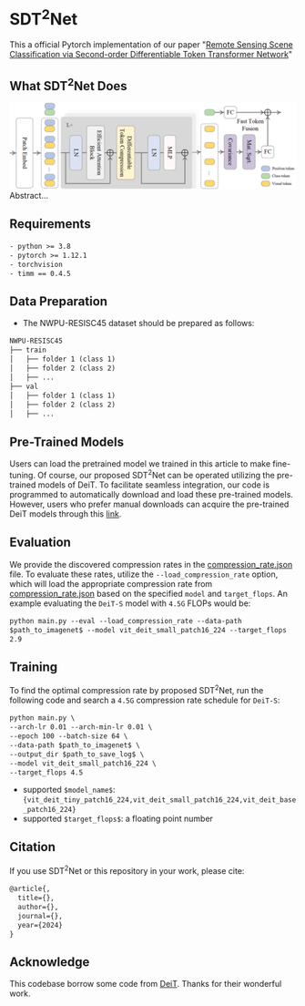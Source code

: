 # SDT<sup>2</sup>Net
This a official Pytorch implementation of our paper "[Remote Sensing Scene Classification via Second-order Differentiable Token Transformer Network](https://)"


## What SDT<sup>2</sup>Net Does
![pipline](figures/SDT2Net.png)
Abstract...

## Requirements
```
- python >= 3.8
- pytorch >= 1.12.1  
- torchvision        
- timm == 0.4.5      
```


## Data Preparation
- The NWPU-RESISC45 dataset should be prepared as follows:
```
NWPU-RESISC45
├── train
│   ├── folder 1 (class 1)
│   ├── folder 2 (class 2)
│   ├── ...
├── val
│   ├── folder 1 (class 1)
│   ├── folder 2 (class 2)
│   ├── ...

```

## Pre-Trained Models

Users can load the pretrained model we trained in this article to make fine-tuning. Of course, our proposed SDT<sup>2</sup>Net can be operated utilizing the pre-trained models of DeiT. To facilitate seamless integration, our code is programmed to automatically download and load these pre-trained models. However, users who prefer manual downloads can acquire the pre-trained DeiT models through this [link](https://github.com/facebookresearch/deit/blob/main/README_deit.md).

 


## Evaluation
We provide the discovered compression rates in the [compression_rate.json](https://github.com/anonymous998899/DiffRate/blob/main/compression_rate.json) file. To evaluate these rates, utilize the `--load_compression_rate` option, which will load the appropriate compression rate from [compression_rate.json](https://github.com/anonymous998899/DiffRate/blob/main/compression_rate.json) based on the specified `model` and `target_flops`. An example evaluating the `DeiT-S` model with `4.5G` FLOPs would be:
```
python main.py --eval --load_compression_rate --data-path $path_to_imagenet$ --model vit_deit_small_patch16_224 --target_flops 2.9
```

## Training

To find the optimal compression rate by proposed SDT<sup>2</sup>Net, run the following code and search a `4.5G` compression rate schedule for `DeiT-S`:
```
python main.py \
--arch-lr 0.01 --arch-min-lr 0.01 \
--epoch 100 --batch-size 64 \
--data-path $path_to_imagenet$ \
--output_dir $path_to_save_log$ \
--model vit_deit_small_patch16_224 \
--target_flops 4.5
```
- supported `$model_name$`: `{vit_deit_tiny_patch16_224,vit_deit_small_patch16_224,vit_deit_base_patch16_224}`
- supported `$target_flops$`: a floating point number

## Citation
If you use SDT<sup>2</sup>Net or this repository in your work, please cite:
```
@article{,
  title={},
  author={},
  journal={},
  year={2024}
}
```

## Acknowledge
This codebase borrow some code from [DeiT](https://github.com/facebookresearch/deit). Thanks for their wonderful work.
